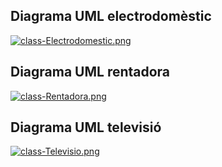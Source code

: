 
## Diagrama UML electrodomèstic
[![class-Electrodomestic.png](https://i.postimg.cc/ncsV71kj/class-Electrodomestic.png)](https://postimg.cc/6yXNxnFt)
## Diagrama UML rentadora
[![class-Rentadora.png](https://i.postimg.cc/DZZ3h2pJ/class-Rentadora.png)](https://postimg.cc/VS3VBc8m)
## Diagrama UML televisió
[![class-Televisio.png](https://i.postimg.cc/Kj3XK02m/class-Televisio.png)](https://postimg.cc/y3KptXxG)
